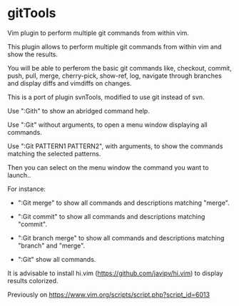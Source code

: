 # gitTools
Vim plugin to perform multiple git commands from within vim.

This plugin allows to perform multiple git commands from within vim and show the results.

You will be able to perferom the basic git commands like, checkout, commit, push, pull, merge, cherry-pick, show-ref, log, navigate through branches and display diffs and vimdiffs on changes.

This is a port of plugin svnTools, modified to use git instead of svn.

Use ":Gith" to show an abridged command help.

Use ":Git" without arguments, to open a menu window displaying all commands.

Use ":Git PATTERN1 PATTERN2", with arguments, to show the commands matching the selected patterns.

Then you can select on the menu window the command you want to launch..

For instance:

- ":Git merge" to show all commands and descriptions matching "merge".

- ":Git commit" to show all commands and descriptions matching "commit".

- ":Git branch merge" to show all commands and descriptions matching "branch" and "merge".

- ":Git" show all commands.

It is advisable to install hi.vim (https://github.com/javipv/hi.vim) to display results colorized.

Previously on https://www.vim.org/scripts/script.php?script_id=6013
